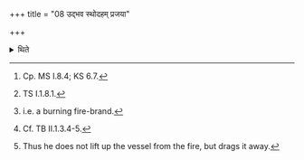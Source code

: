 +++
title = "08 उद्भव स्थोदहम् प्रजया"

+++

<details><summary>थिते</summary>

8. With udbhava sthodahaṁ prajayā paśubhir bhūyāsam...[^1] having again looked at the milk, with antaritaṁ rakṣo'ntaritā arātayaḥ[^3] having thrice moved fire[^4] around (the milk), with gharmo'si rāyaspoṣavaṇiḥ... he removes (the milk from the fire) towards the north[^5] or towards the north-east, dragging it (as it were).[^6]  


[^1]: Cp. MS I.8.4; KS 6.7.  

[^2]: As described in Sūtra 6.

[^3]: TS I.1.8.1.  

[^4]: i.e. a burning fire-brand.  

[^5]: Cf. TB II.1.3.4-5.  

[^6]: Thus he does not lift up the vessel from the fire, but drags it away.
</details>
